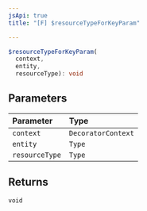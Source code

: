 ```yaml
---
jsApi: true
title: "[F] $resourceTypeForKeyParam"

---
```

```ts
$resourceTypeForKeyParam(
  context,
  entity,
  resourceType): void
```

## Parameters

| Parameter | Type |
| :------ | :------ |
| `context` | `DecoratorContext` |
| `entity` | `Type` |
| `resourceType` | `Type` |

## Returns

`void`

